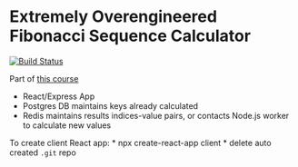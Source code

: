 # Extremely Overengineered Fibonacci Sequence Calculator

[![Build Status](https://travis-ci.org/AndLydakis/FibCalc.svg?branch=master)](https://travis-ci.org/AndLydakis/FibCalc)

Part of [this course](https://github.com/AndLydakis/DockerK8s)

* React/Express App
* Postgres DB maintains keys already calculated
* Redis maintains results indices-value pairs, or contacts Node.js worker to calculate new values

To create client React app:
    * npx create-react-app client
    * delete auto created ```.git``` repo